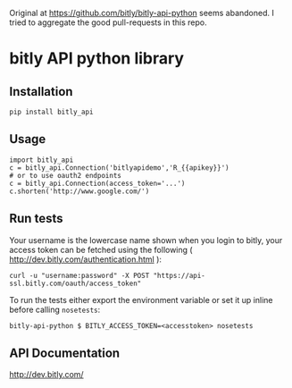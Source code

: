 Original at https://github.com/bitly/bitly-api-python seems abandoned.
I tried to aggregate the good pull-requests in this repo.

bitly API python library
========================

## Installation

    pip install bitly_api

## Usage

    import bitly_api
    c = bitly_api.Connection('bitlyapidemo','R_{{apikey}}')
    # or to use oauth2 endpoints
    c = bitly_api.Connection(access_token='...')
    c.shorten('http://www.google.com/')


## Run tests

Your username is the lowercase name shown when you login to bitly, your access token can be fetched using the following ( http://dev.bitly.com/authentication.html ):

    curl -u "username:password" -X POST "https://api-ssl.bitly.com/oauth/access_token"

To run the tests either export the environment variable or set it up inline before calling `nosetests`:

    bitly-api-python $ BITLY_ACCESS_TOKEN=<accesstoken> nosetests

## API Documentation

http://dev.bitly.com/

